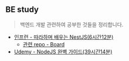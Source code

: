 ## BE study
 > 백엔드 개발 관련하여 공부한 것들을 정리합니다.

- [인프런 - 따라하며 배우는 NestJS(6시간12분)](https://hyoon-share.notion.site/NestJS-6-12-43f2c09bfe5b4870ae5025eb32b6e345?pvs=4)
  - [관련 repo - Board](https://github.com/bbahna/Board)
- [Udemy - NodeJS 완벽 가이드(39시간14분)](
https://hyoon-share.notion.site/Udemy-NodeJS-39-14-f3fb6fbf4199481da66ccdc80f5794fd?pvs=4)
